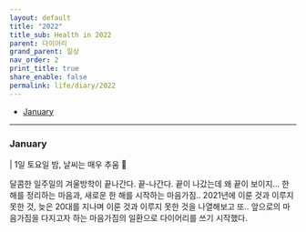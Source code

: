```yaml
---
layout: default
title: "2022"
title_sub: Health in 2022
parent: 다이어리
grand_parent: 일상
nav_order: 2
print_title: true
share_enable: false
permalink: life/diary/2022
---
```


- [January](#january)
<!-- - [February](#2-february) -->
<!-- - [March](#3-march) -->
<!-- - [April](#4-april) -->
<!-- - [May](#5-may) -->
<!-- - [June](#6-june) -->
<!-- - [July](#7-july) -->
<!-- - [August](#8-August) -->
<!-- - [September](#9-september) -->
<!-- - [October](#10-october) -->
<!-- - [November](#11-november) -->
<!-- - [December](#12-december) -->

<hr/>

### January

| 1일 토요일 밤, 날씨는 매우 추움 🥶

달콤한 일주일의 겨울방학이 끝나간다. 끝-나간다. 끝이 나갔는데 왜 끝이 보이지... 한 해를 정리하는 마음과, 새로운 한 해를 시작하는 마음가짐.. 2021년에 이룬 것과 이루지 못한 것, 늦은 20대를 지나며 이룬 것과 이루지 못한 것을 나열해보고 또.. 앞으로의 마음가짐을 다지고자 하는 마음가짐의 일환으로 다이어리를 쓰기 시작했다.

